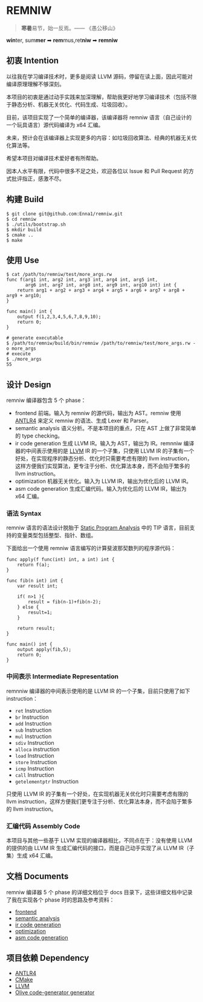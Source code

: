 # REMNIW

> **寒暑**易节，始一反焉。—— 《愚公移山》

**win**ter, sum**mer** ➡ **rem**mus,ret**niw** ➡ **remniw**

## 初衷 Intention

以往我在学习编译技术时，更多是阅读 LLVM 源码，停留在读上面，因此可能对编译原理理解不够深刻。

本项目的初衷是通过动手实践来加深理解，帮助我更好地学习编译技术（包括不限于静态分析、机器无关优化、代码生成、垃圾回收）。

目前，该项目实现了一个简单的编译器，该编译器将 remniw 语言（自己设计的一个玩具语言）源代码编译为 x64 汇编。

未来，预计会在该编译器上实现更多的内容：如垃圾回收算法、经典的机器无关优化算法等。

希望本项目对编译技术爱好者有所帮助。

因本人水平有限，代码中很多不足之处，欢迎各位以 Issue 和 Pull Request 的方式批评指正，感激不尽。

## 构建 Build

```
$ git clone git@github.com:Enna1/remniw.git
$ cd remniw
$ ./utils/bootstrap.sh
$ mkdir build
$ cmake ..
$ make
```

## 使用 Use

```
$ cat /path/to/remniw/test/more_args.rw
func f(arg1 int, arg2 int, arg3 int, arg4 int, arg5 int,
       arg6 int, arg7 int, arg8 int, arg9 int, arg10 int) int {
    return arg1 + arg2 + arg3 + arg4 + arg5 + arg6 + arg7 + arg8 + arg9 + arg10;
}

func main() int {
    output f(1,2,3,4,5,6,7,8,9,10);
    return 0;
}

# generate executable
$ /path/to/remniw/build/bin/remniw /path/to/remniw/test/more_args.rw -o more_args
# execute
$ ./more_args
55
```

## 设计 Design

remniw 编译器包含 5 个 phase：

- frontend 前端。输入为 remniw 的源代码，输出为 AST。remniw 使用 [ANTLR4](https://www.antlr.org/) 来定义 remniw 的语法、生成 Lexer 和 Parser。
- semantic analysis 语义分析。不是本项目的重点，只在 AST 上做了非常简单的 type checking。
- ir code generation 生成 LLVM IR。输入为 AST，输出为 IR。remnniw 编译器的中间表示使用的是 [LLVM](https://www.llvm.org/) IR 的一个子集，只使用 LLVM IR 的子集有一个好处，在实现程序的静态分析、优化时只需要考虑有限的 llvm instruction，这样方便我们实现算法，更专注于分析、优化算法本身，而不会陷于繁多的 llvm instruction。
- optimization 机器无关优化。输入为 LLVM IR，输出为优化后的 LLVM IR。
- asm code generation 生成汇编代码。输入为优化后的 LLVM IR，输出为 x64 汇编。

### 语法 Syntax

remniw 语言的语法设计脱胎于 [Static Program Analysis](https://cs.au.dk/~amoeller/spa/) 中的 TIP 语言，目前支持的变量类型包括整型、指针、数组。

下面给出一个使用 remniw 语言编写的计算斐波那契数列的程序源代码：

```
func apply(f func(int) int, a int) int {
    return f(a);
}

func fib(n int) int {
    var result int;

    if( n>1 ){
        result = fib(n-1)+fib(n-2);
    } else {
        result=1;
    }

    return result;
}

func main() int {
    output apply(fib,5);
    return 0;
}
```

### 中间表示 Intermediate Representation

remnniw 编译器的中间表示使用的是 LLVM IR 的一个子集，目前只使用了如下 instruction：

- `ret` Instruction
- `br` Instruction
- `add` Instruction
- `sub` Instruction
- `mul` Instruction
- `sdiv` Instruction
- `alloca` instruction
- `load` Instruction
- `store` Instruction
- `icmp` Instruction
- `call` Instruction
- `getelementptr` Instruction

只使用 LLVM IR 的子集有一个好处，在实现机器无关优化时只需要考虑有限的 llvm instruction，这样方便我们更专注于分析、优化算法本身，而不会陷于繁多的 llvm instruction。

### 汇编代码 Assembly Code

本项目与其他一些基于 LLVM 实现的编译器相比，不同点在于：没有使用 LLVM 的提供的由 LLVM IR 生成汇编代码的接口，而是自己动手实现了从 LLVM IR（子集）生成 x64 汇编。

## 文档 Documents

remniw 编译器 5 个 phase 的详细文档位于 docs 目录下，这些详细文档中记录了我在实现各个 phase 时的思路及参考资料：

- [frontend](docs/FrontEnd.md)
- [semantic analysis](docs/Semantic.md)
- [ir code generation](docs/LLVMIRCodegen.md)
- [optimization](docs/Optimizer.md)
- [asm code generation](docs/AssemblyCodegen.md)

## 项目依赖 Dependency 

- [ANTLR4](https://www.antlr.org/)
- [CMake](https://cmake.org/)
- [LLVM](https://www.llvm.org/)
- [Olive code-generator generator](https://suif.stanford.edu/pub/tjiang/olive.tar.gz)

